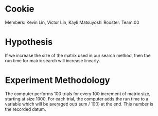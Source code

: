 # Cookie
Members: Kevin Lin, Victor Lin, Kayli Matsuyoshi
                       Rooster: Team 00

# Hypothesis
If we increase the size of the matrix used in our search method, then the run time for matrix search will increase linearly.

# Experiment Methodology
The computer performs 100 trials for every 100 increment of matrix size, starting at size 1000. For each trial, the computer adds the run time to a variable which will be averaged out( sum / 100) at the end. This number is the recorded datum.
